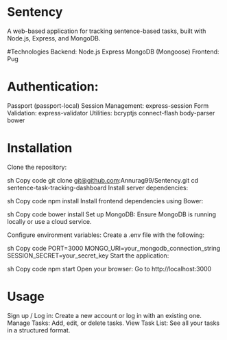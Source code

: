 # Sentency

A web-based application for tracking sentence-based tasks, built with Node.js, Express, and MongoDB.

#Technologies
Backend:
Node.js
Express
MongoDB (Mongoose)
Frontend:
Pug

# Authentication:
Passport (passport-local)
Session Management:
express-session
Form Validation:
express-validator
Utilities:
bcryptjs
connect-flash
body-parser
bower

# Installation
Clone the repository:

sh
Copy code
git clone git@github.com:Annurag99/Sentency.git
cd sentence-task-tracking-dashboard
Install server dependencies:

sh
Copy code
npm install
Install frontend dependencies using Bower:

sh
Copy code
bower install
Set up MongoDB: Ensure MongoDB is running locally or use a cloud service.

Configure environment variables: Create a .env file with the following:

sh
Copy code
PORT=3000
MONGO_URI=your_mongodb_connection_string
SESSION_SECRET=your_secret_key
Start the application:

sh
Copy code
npm start
Open your browser: Go to http://localhost:3000

# Usage
Sign up / Log in: Create a new account or log in with an existing one.
Manage Tasks: Add, edit, or delete tasks.
View Task List: See all your tasks in a structured format.
